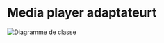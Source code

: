 # Media player adaptateurt

![Diagramme de classe](https://www.plantuml.com/plantuml/svg/ZP4n2m8n38Nt_8gCEhWvESWTkWWADxc7DagnxPMs9npYVxUULIgUwDAMyBsNbxGAaNpiZCQregCdOnWbez0K0aCuAUieLJ74NdCwlH9t6W2KZUmF91WtEvQA6aqzUxm0ealFoNI1vrP9k08CRbXtKhMPKiPfDcnZ-Af-Yei-jJoJ5Ip757ijNYqVbPsRbo5MGuZzTZKIOSGuyydaJpvFEPHgIIx-6BC49v-ExxCK-tXhC5kEXobtdPXI0_bkAARJhjcqTwHGGCLMfa--0G00 "Diagramme de classe")
